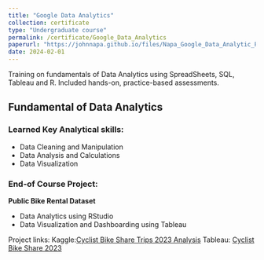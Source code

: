 ```yaml
---
title: "Google Data Analytics"
collection: certificate
type: "Undergraduate course"
permalink: /certificate/Google_Data_Analytics
paperurl: "https://johnnapa.github.io/files/Napa_Google_Data_Analytic_Professional_Certificate.pdf"
date: 2024-02-01
---
```


Training on fundamentals of Data Analytics using SpreadSheets, SQL, Tableau and R. Included hands-on, practice-based assessments.

## Fundamental of Data Analytics

### Learned Key Analytical skills:

- Data Cleaning and Manipulation
- Data Analysis and Calculations
- Data Visualization

### End-of Course Project:

**Public Bike Rental Dataset**

- Data Analytics using RStudio
- Data Visualization and Dashboarding using Tableau

Project links:
Kaggle:[Cyclist Bike Share Trips 2023 Analysis](https://www.kaggle.com/code/cedricknapa/cyclist-bike-share-trips-2023-analysis)
Tableau: [Cyclist Bike Share 2023](https://public.tableau.com/app/profile/john.cedrick.napa/viz/CyclistBikeShare2023/Dashboard1)
